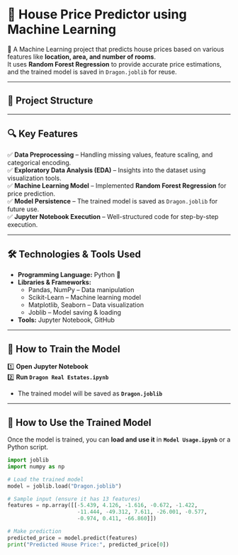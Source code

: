 # 🏡 House Price Predictor using Machine Learning  

📌 A Machine Learning project that predicts house prices based on various features like **location, area, and number of rooms**.  
It uses **Random Forest Regression** to provide accurate price estimations, and the trained model is saved in `Dragon.joblib` for reuse.  

---

## 📂 Project Structure  


---

## 🔍 Key Features  

✅ **Data Preprocessing** – Handling missing values, feature scaling, and categorical encoding.  
✅ **Exploratory Data Analysis (EDA)** – Insights into the dataset using visualization tools.  
✅ **Machine Learning Model** – Implemented **Random Forest Regression** for price prediction.  
✅ **Model Persistence** – The trained model is saved as `Dragon.joblib` for future use.  
✅ **Jupyter Notebook Execution** – Well-structured code for step-by-step execution.  

---

## 🛠️ Technologies & Tools Used  

- **Programming Language:** Python 🐍  
- **Libraries & Frameworks:**  
  - Pandas, NumPy – Data manipulation  
  - Scikit-Learn – Machine learning model  
  - Matplotlib, Seaborn – Data visualization  
  - Joblib – Model saving & loading  
- **Tools:** Jupyter Notebook, GitHub  

---

## 🚀 How to Train the Model  

1️⃣ **Open Jupyter Notebook**  
2️⃣ **Run `Dragon Real Estates.ipynb`**  
   - The trained model will be saved as **`Dragon.joblib`**  

---

## 🎯 How to Use the Trained Model  

Once the model is trained, you can **load and use it** in **`Model Usage.ipynb`** or a Python script.  

```python
import joblib
import numpy as np

# Load the trained model
model = joblib.load("Dragon.joblib")

# Sample input (ensure it has 13 features)
features = np.array([[-5.439, 4.126, -1.616, -0.672, -1.422,
                      -11.444, -49.312, 7.611, -26.001, -0.577,
                      -0.974, 0.411, -66.860]])

# Make prediction
predicted_price = model.predict(features)
print("Predicted House Price:", predicted_price[0])
